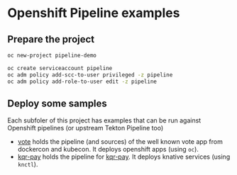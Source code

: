 # Openshift Pipeline examples

## Prepare the project

```bash
oc new-project pipeline-demo

oc create serviceaccount pipeline
oc adm policy add-scc-to-user privileged -z pipeline
oc adm policy add-role-to-user edit -z pipeline
```

## Deploy some samples

Each subfoler of this project has examples that can be run against
Openshift pipelines (or upstream Tekton Pipeline too)

- [vote](./vote) holds the pipeline (and sources) of the well known
  vote app from dockercon and kubecon. It deploys openshift apps
  (using `oc`).
- [kqr-pay](./kqr-pay) holds the pipeline for
  [kqr-pay](https://github.com/markito/kqr-pay). It deploys knative
  services (using `knctl`).
